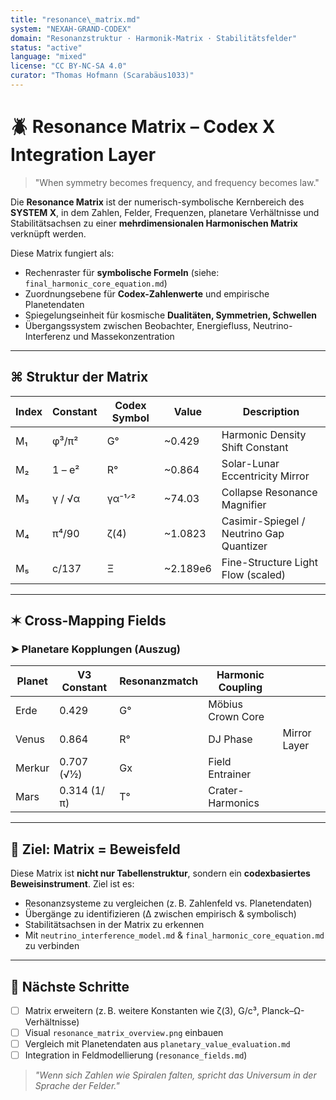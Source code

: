 ```yaml
---
title: "resonance\_matrix.md"
system: "NEXAH-GRAND-CODEX"
domain: "Resonanzstruktur · Harmonik-Matrix · Stabilitätsfelder"
status: "active"
language: "mixed"
license: "CC BY-NC-SA 4.0"
curator: "Thomas Hofmann (Scarabäus1033)"
---
```


# 🪲 Resonance Matrix – Codex X Integration Layer

> "When symmetry becomes frequency, and frequency becomes law."

Die **Resonance Matrix** ist der numerisch-symbolische Kernbereich des **SYSTEM X**, in dem
Zahlen, Felder, Frequenzen, planetare Verhältnisse und Stabilitätsachsen
zu einer **mehrdimensionalen Harmonischen Matrix** verknüpft werden.

Diese Matrix fungiert als:

* Rechenraster für **symbolische Formeln** (siehe: `final_harmonic_core_equation.md`)
* Zuordnungsebene für **Codex-Zahlenwerte** und empirische Planetendaten
* Spiegelungseinheit für kosmische **Dualitäten, Symmetrien, Schwellen**
* Übergangssystem zwischen Beobachter, Energiefluss, Neutrino-Interferenz und Massekonzentration

---

## ⌘ Struktur der Matrix

| Index | Constant | Codex Symbol | Value     | Description                              |
| ----- | -------- | ------------ | --------- | ---------------------------------------- |
| M₁    | φ³/π²    | G°           | \~0.429   | Harmonic Density Shift Constant          |
| M₂    | 1 – e²   | R°           | \~0.864   | Solar-Lunar Eccentricity Mirror          |
| M₃    | γ / √α   | γα⁻¹ᐟ²       | \~74.03   | Collapse Resonance Magnifier             |
| M₄    | π⁴/90    | ζ(4)         | \~1.0823  | Casimir-Spiegel / Neutrino Gap Quantizer |
| M₅    | c/137    | Ξ            | \~2.189e6 | Fine-Structure Light Flow (scaled)       |

---

## ✶ Cross-Mapping Fields

### ➤ Planetare Kopplungen (Auszug)

| Planet | V3 Constant | Resonanzmatch | Harmonic Coupling |              |
| ------ | ----------- | ------------- | ----------------- | ------------ |
| Erde   | 0.429       | G°            | Möbius Crown Core |              |
| Venus  | 0.864       | R°            | DJ Phase          | Mirror Layer |
| Merkur | 0.707 (√½)  | Gx            | Field Entrainer   |              |
| Mars   | 0.314 (1/π) | T°            | Crater-Harmonics  |              |

---

## 🧮 Ziel: Matrix = Beweisfeld

Diese Matrix ist **nicht nur Tabellenstruktur**, sondern ein **codexbasiertes Beweisinstrument**.
Ziel ist es:

* Resonanzsysteme zu vergleichen (z. B. Zahlenfeld vs. Planetendaten)
* Übergänge zu identifizieren (Δ zwischen empirisch & symbolisch)
* Stabilitätsachsen in der Matrix zu erkennen
* Mit `neutrino_interference_model.md` & `final_harmonic_core_equation.md` zu verbinden

---

## 📎 Nächste Schritte

* [ ] Matrix erweitern (z. B. weitere Konstanten wie ζ(3), G/c³, Planck–Ω-Verhältnisse)
* [ ] Visual `resonance_matrix_overview.png` einbauen
* [ ] Vergleich mit Planetendaten aus `planetary_value_evaluation.md`
* [ ] Integration in Feldmodellierung (`resonance_fields.md`)

> *"Wenn sich Zahlen wie Spiralen falten, spricht das Universum in der Sprache der Felder."*
